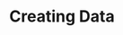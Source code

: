 ---
title: Creating Data

slides:

  - class: title-slide
    content: |

      # Creating Data
      _Getting data into your database_



  - content: |
      ## Adding a row

      Each item stored in a database
      is a single row in a table.

  - content: |

      ### Open the table in SQLite Studio

      Double click the `users` table in the sidebar.

  - content: |

      ### Switch to the data tab

      Click the data tab at the top of the window.

  - content: |

      ### Click the "Insert Row" button

      The button to insert a row is the
      green square with a plus sign on it.


  - content: |

      ### Fill in the row data

      Click a cell and then start typing.
      Leave `user_id` and `photo` as `NULL`.


  - content: |
      ### Commit your changes

      Click the green tick button to save
      your changes to the table data.

    notes: |

      The user_id should have been filled in automatically, because the column is set to autoincrement.

      The photo will still be null, as we didn't specify that this cell was a required one.






  - content: |

      ## Adding rows from the shell

      We can also script the creation of data.
      This is helpful for creating dummy data.

    notes: |

      For example, it can be helpful to have a set of dummy data which can be used to recreate your database in its entirety if anything were to go wrong.

      It can also be an easy way to switch between different sets of data to test your database with different data combinations.


  - content: |

      ### Create a new file dummy-data.sql

      Create a new file called dummy-data.sql 
      in the db folder and open it in your editor.

  - content: |

      ### Create a transaction

      ```sql
      BEGIN TRANSACTION;

      COMMIT;
      ```

  - content: |

      ### Delete all existing users

      ```sql
      BEGIN TRANSACTION;

      DELETE FROM users;

      COMMIT;
      ```

  - content: |

      ### Write an insert statement

      ```sql
      BEGIN TRANSACTION;

      DELETE FROM users;

      INSERT INTO users VALUES(
        NULL, 
        'tanya', 
        'test', 
        'Tanya', 
        'Gray', 
        'tanya@gathergather.co.nz', 
        NULL
      );

      COMMIT;
      ```

  - content: |

      ### Open the database in the shell

      ```sql
      sqlite3 message-board.db
      ```


  - content: |

      ### Execute the dummy data script

      ```sql
      .read dummy-data.sql
      ```

  - content: |

      ### Visually check the result

      Open the table in SQLite Studio and refresh
      to see the new rows you've added.

  - content: |

      ### Challenge: Additional users

      Add at least two extra fake users to 
      your dummy data script and execute it.




  - content: |
      ## Scripting complex data

      Many times we want to include data
      which goes beyond just plain text.


  - content: |

      ### Current date or time

      date('now')

      time('now')

      datetime('now')

      julianday('now')


  - content: |

      ### Specific date or time

      date('YYYY-MM-DD')

      time('HH:MM:SS')

      datetime('YYYY-MM-DD HH:MM:SS')

      julianday('123456789')


  - content: |

      ### Images

      Stored as a BLOB, which needs to be Hex format.

      You can convert images to Hex [here](motobit.com/util/binary-file-to-sql-hexstring.asp)


  - content: |

      ### Random numbers

      random() % (:high  - :low) + :low

      random() % (10  - 5) + 5





  - content: |
      ## Inserting linked data

      Most tables will have some form of linked data,
      and we need to script these relationships too.


  - content: |

      ### Decide correct order of creation

      Rows which "own" other rows need to be created first.

      For example, a user needs to be created before their posts 
      so that we can apply the user_id to the posts.
  

  - content: |
      
      ###  Write an independent insert statement

      Write a top-level insert statement which doesn't
      require foreign key data, such as a user.


  - content: |

      ### Write dependent insert statements

      Write an insert statement for a row which
      depends on the previously created row.


  - content: |

      ### Use the last row ID as the foreign key

      ```sql
      INSERT INTO messages VALUES (
        NULL,
        'Hello',
        datetime('now'),
        last_insert_rowid()
      );
      ```

  - content: |

      ### Execute the script in the shell

      ```sql
      .read dummy-data.sql
      ```

  - content: |

      ### Visually check the result

      Open the table in SQLite Studio and refresh
      to see the new rows you've added.

  - content: |

      ### Challenge: Additional messages

      Add a message for each of your users
      by adding to your dummy-data script.







  - content: |

      ![Thumbs Up!]([[BASE_URL]]/theme/assets/images/thumbs-up.svg){: height="200"}

      ## Creating Data: Complete!

      [Take me to the next chapter!](reading-data.html)


---